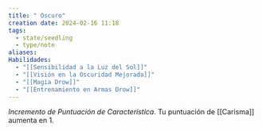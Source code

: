 ```yaml
---
title: " Oscuro"
creation date: 2024-02-16 11:18
tags:
  - state/seedling
  - type/note
aliases: 
Habilidades:
  - "[[Sensibilidad a la Luz del Sol]]"
  - "[[Visión en la Oscuridad Mejorada]]"
  - "[[Magia Drow]]"
  - "[[Entrenamiento en Armas Drow]]"
---
```



*Incremento de Puntuación de Característica*. Tu puntuación de [[Carisma]] aumenta en 1.

